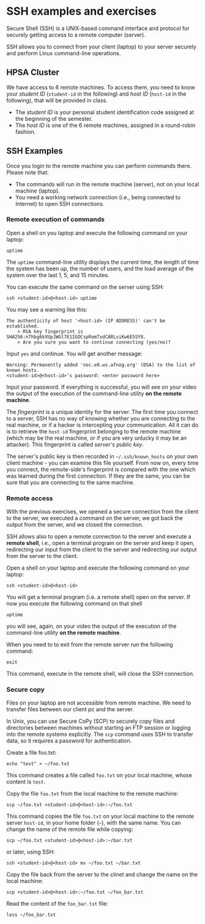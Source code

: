 # SSH examples and exercises

Secure Shell (SSH) is a UNIX-based command interface and protocol for securely getting access to a remote computer (server).

SSH allows you to connect from your client (laptop) to your server securely and perform Linux command-line operations.

## HPSA Cluster

We have access to 6 remote machines. To access them, you need to know your _student ID_ (`student-id` in the following) and _host ID_ (`host-id` in the following), that will be provided in class.

*   The _student ID_ is your personal student identification code assigned at the beginning of the semester.
*   The _host ID_ is one of the 6 remote machines, assigned in a round-robin fashion.

## SSH Examples

Once you login to the remote machine you can perform commands there. Please note that:

*   The commands will run in the remote machine (server), not on your local machine (laptop).
*   You need a working network connection (i.e., being connected to Internet) to open SSH connections.

### Remote execution of commands

Open a shell on you laptop and execute the following command on your laptop:

    uptime

The `uptime` command-line utility displays the current time, the length of time the system has been up, the number of users, and the load average of the system over the last 1, 5, and 15 minutes.

You can execute the same command on the server using SSH:

    ssh <student-id>@<host-id> uptime

You may see a warning like this:

    The authenticity of host '<host-id> (IP ADDRESS)' can't be established.
        > RSA key fingerprint is SHA256:nThbg6kXUpJWGl7E1IGOCspRomTxdCARLviKw6E5SY8.
        > Are you sure you want to continue connecting (yes/no)?

Input `yes` and continue. You will get another message:

    Warning: Permanently added 'noc.e0.ws.afnog.org' (DSA) to the list of known hosts.
    <student-id>@<host-id>'s password: <enter password here>

Input your password. If everything is successful, you will see on your video the output of the execution of the command-line utility **on the remote machine**.

The _fingerprint_ is a unique identity for the server. The first time you connect to a server, SSH has no way of knowing whether you are connecting to the real machine, or if a hacker is intercepting your communication. All it can do is to retrieve the `host-id` fingerprint belonging to the remote machine (which may be the real machine, or if you are very unlucky it may be an attacker). This fingerprint is called _server's public key_.

The server's public key is then recorded in `~/.ssh/known_hosts` on your own client machine - you can examine this file yourself. From now on, every time you connect, the remote-side's fingerprint is compared with the one which was learned during the first connection. If they are the same, you can be sure that you are connecting to the same machine.

### Remote access

With the previous exercises, we opened a secure connection from the client to the server, we executed a command on the server, we got back the output from the server, and we closed the connection.

SSH allows also to open a remote connection to the server and execute a **remote shell**, i.e., open a terminal program on the server and keep it open, redirecting our input from the client to the server and redirecting our output from the server to the client.

Open a shell on your laptop and execute the following command on your laptop:

    ssh <student-id>@<host-id>

You will get a terminal program (i.e. a remote shell) open on the server. If now you execute the following command on that shell

    uptime

you will see, again, on your video the output of the execution of the command-line utility **on the remote machine**.

When you need to to exit from the remote server run the following command:

    exit

This command, execute in the remote shell, will close the SSH connection.

### Secure copy

Files on your laptop are not accessible from remote machine. We need to transfer files between our client pc and the server.

In Unix, you can use Secure CoPy (SCP) to securely copy files and directories between machines without starting an FTP session or logging into the remote systems explicitly. The `scp` command uses SSH to transfer data, so it requires a password for authentication.

Create a file foo.txt:

    echo "test" > ~/foo.txt

This command creates a file called `foo.txt` on your local machine, whose content is `test`.

Copy the file `foo.txt` from the local machine to the remote machine:

    scp ~/foo.txt <student-id>@<host-id>:~/foo.txt

This command copies the file `foo.txt` on your local machine to the remote server `host-id`, in your home folder (`~`), with the same name. You can change the name of the remote file while copying:

    scp ~/foo.txt <student-id>@<host-id>:~/bar.txt

or later, using SSH:

    ssh <student-id>@<host-id> mv ~/foo.txt ~/bar.txt

Copy the file back from the server to the clinet and change the name on the local machine:

    scp <student-id>@<host-id>:~/foo.txt ~/foo_bar.txt

Read the content of the `foo_bar.txt` file:

    less ~/foo_bar.txt
